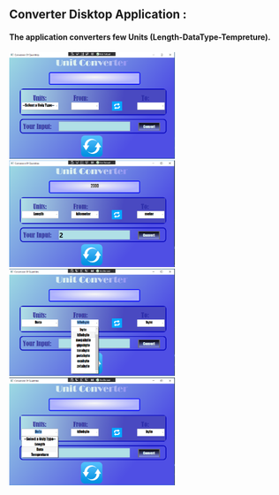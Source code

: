 ## Converter Disktop Application :
#### The application converters few Units (Length-DataType-Tempreture).

<img src="Images/Converter_App_image_0.PNG" alt="drawing" style="width:300px;"/>

<img src="Images/Converter_App_Image_1.PNG" alt="drawing" style="width:300px;"/>

<img src="Images/Converter_App_Image_2.png" alt="drawing" style="width:300px;"/>

<img src="Images/Converter_App_Image_3.png" alt="drawing" style="width:300px;"/>
